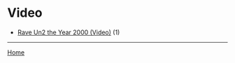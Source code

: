 # Video

  * [Rave Un2 the Year 2000 (Video)](./video/rave-un2-the-year-2000/) (1)

----

[Home](../)
